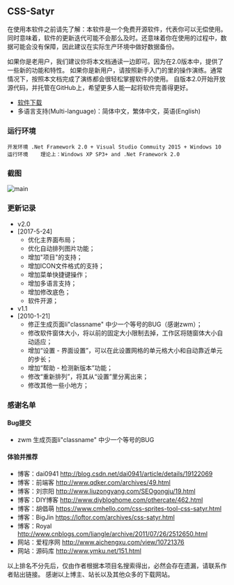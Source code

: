 ## CSS-Satyr

在使用本软件之前请先了解：本软件是一个免费开源软件，代表你可以无偿使用。同时意味着，软件的更新迭代可能不会那么及时。还意味着你在使用的过程中，数据可能会没有保障，因此建议在实际生产环境中做好数据备份。

如果你是老用户，我们建议你将本文档通读一边即可。因为在2.0版本中，提供了一些新的功能和特性。 如果你是新用户，请按照新手入门的里的操作演练。通常情况下，按照本文档完成了演练都会很轻松掌握软件的使用。 自版本2.0开始开放源代码，并托管在GitHub上，希望更多人能一起将软件完善得更好。

- [软件下载](https://github.com/JohanShen/CSS-Satyr/releases)
- 多语言支持(Multi-language)：简体中文，繁体中文，英语(English)


### 运行环境
```
开发环境 .Net Framework 2.0 + Visual Studio Commuity 2015 + Windows 10
运行环境    理论上：Windows XP SP3+ and .Net Framework 2.0
```

### 截图
![main](https://cloud.githubusercontent.com/assets/15073895/26368207/79664c82-4023-11e7-9f2b-0b0193eb1c04.png)

### 更新记录
 - v2.0
 - [2017-5-24]
   - 优化主界面布局；
   - 优化自动排列图片功能；
   - 增加"项目"的支持；
   - 增加ICON文件格式的支持；
   - 增加菜单快捷键操作；
   - 增加多语言支持；
   - 增加修改底色；
   - 软件开源；
 - v1.1
 - [2010-1-21]
   - 修正生成页面li"classname" 中少一个等号的BUG（感谢zwm）；
   - 修改软件窗体大小，将以前的固定大小限制去掉，工作区将随窗体大小自动适应；
   - 增加“设置 - 界面设置”，可以在此设置网格的单元格大小和自动靠近单元的步长；
   - 增加“帮助 - 检测新版本”功能；
   - 修改“重新排列”，将其从“设置”里分离出来；
   - 修改其他一些小地方；

### 感谢名单

#### Bug提交
 - zwm 生成页面li"classname" 中少一个等号的BUG

#### 体验并推荐

 - 博客：dai0941 http://blog.csdn.net/dai0941/article/details/19122069
 - 博客：前端客 http://www.qdker.com/archives/49.html
 - 博客：刘宗阳 http://www.liuzongyang.com/SEOgongju/19.html
 - 博客：DIY博客 http://www.diybloghome.com/othercate/462.html
 - 博客：胡倡萌 https://www.cmhello.com/css-sprites-tool-css-satyr.html
 - 博客：BigJin https://loftor.com/archives/css-satyr.html
 - 博客：Royal http://www.cnblogs.com/liangle/archive/2011/07/26/2512650.html
 - 网站：爱程序网 http://www.aichengxu.com/view/10721376
 - 网站：源码库 http://www.ymku.net/151.html

以上排名不分先后，仅由作者根据本项目名搜索得出，必然会存在遗漏，请联系作者贴出链接。
感谢以上博主、站长以及其他众多的下载网站。

